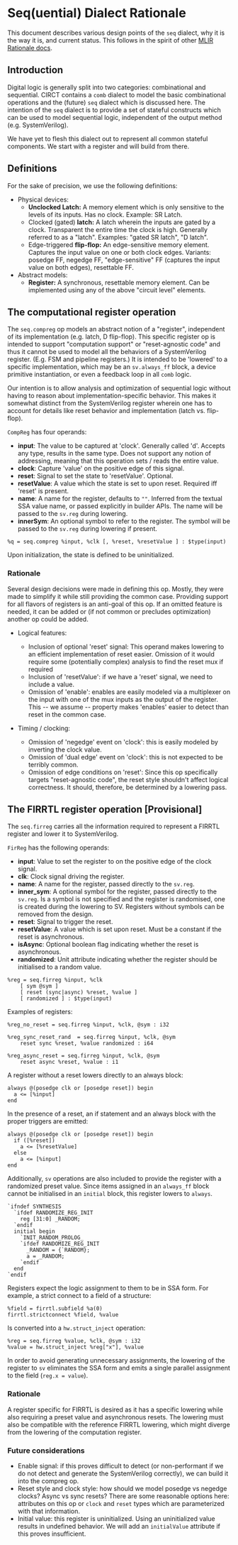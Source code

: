 # Seq(uential) Dialect Rationale

This document describes various design points of the `seq` dialect, why it is
the way it is, and current status. This follows in the spirit of other [MLIR
Rationale docs](https://mlir.llvm.org/docs/Rationale/).

## Introduction

Digital logic is generally split into two categories: combinational and
sequential. CIRCT contains a `comb` dialect to model the basic combinational
operations and the (future) `seq` dialect which is discussed here. The
intention of the `seq` dialect is to provide a set of stateful constructs
which can be used to model sequential logic, independent of the output method
(e.g. SystemVerilog).

We have yet to flesh this dialect out to represent all common stateful
components. We start with a register and will build from there.

## Definitions

For the sake of precision, we use the following definitions:

- Physical devices:
  - **Unclocked Latch:** A memory element which is only sensitive to the
  levels of its inputs. Has no clock. Example: SR Latch.
  - Clocked (gated) **latch:** A latch wherein the inputs are gated by a
  clock. Transparent the entire time the clock is high. Generally referred to
  as a "latch". Examples: "gated SR latch", "D latch".
  - Edge-triggered **flip-flop:** An edge-sensitive memory element. Captures
  the input value on one or both clock edges. Variants: posedge FF, negedge
  FF, "edge-sensitive" FF (captures the input value on both edges),
  resettable FF.
- Abstract models:
  - **Register:** A synchronous, resettable memory element. Can be
  implemented using any of the above "circuit level" elements.

## The computational register operation

The `seq.compreg` op models an abstract notion of a "register", independent
of its implementation (e.g. latch, D flip-flop). This specific register op is
intended to support "computation support" or "reset-agnostic code" and thus
it cannot be used to model all the behaviors of a SystemVerilog register.
(E.g. FSM and pipeline registers.) It is intended to be 'lowered' to a
specific implementation, which may be an `sv.always_ff` block, a device
primitive instantiation, or even a feedback loop in all `comb` logic.

Our intention is to allow analysis and optimization of sequential logic
without having to reason about implementation-specific behavior. This makes
it somewhat distinct from the SystemVerilog register wherein one has to
account for details like reset behavior and implementation (latch vs.
flip-flop).

`CompReg` has four operands:

- **input**: The value to be captured at 'clock'. Generally called 'd'.
Accepts any type, results in the same type. Does not support any notion of
addressing, meaning that this operation sets / reads the entire value.
- **clock**: Capture 'value' on the positive edge of this signal.
- **reset**: Signal to set the state to 'resetValue'. Optional.
- **resetValue**: A value which the state is set to upon reset. Required iff
'reset' is present.
- **name**: A name for the register, defaults to `""`. Inferred from the textual
SSA value name, or passed explicitly in builder APIs. The name will be passed to
the `sv.reg` during lowering.
- **innerSym**: An optional symbol to refer to the register. The symbol will be
passed to the `sv.reg` during lowering if present.

```mlir
%q = seq.compreg %input, %clk [, %reset, %resetValue ] : $type(input)
```

Upon initialization, the state is defined to be uninitialized.

### Rationale

Several design decisions were made in defining this op. Mostly, they were
made to simplify it while still providing the common case. Providing support
for all flavors of registers is an anti-goal of this op. If an omitted
feature is needed, it can be added or (if not common or precludes
optimization) another op could be added.

- Logical features:
  - Inclusion of optional 'reset' signal: This operand makes lowering to an
  efficient implementation of reset easier. Omission of it would require some
  (potentially complex) analysis to find the reset mux if required
  - Inclusion of 'resetValue': if we have a 'reset' signal, we need to
  include a value.
  - Omission of 'enable': enables are easily modeled via a multiplexer on the
  input with one of the mux inputs as the output of the register. This -- we
  assume -- property makes 'enables' easier to detect than reset in the
  common case.

- Timing / clocking:
  - Omission of 'negedge' event on 'clock': this is easily modeled by
  inverting the clock value.
  - Omission of 'dual edge' event on 'clock': this is not expected to be
  terribly common.
  - Omission of edge conditions on 'reset': Since this op specifically
  targets "reset-agnostic code", the reset style shouldn't affect logical
  correctness. It should, therefore, be determined by a lowering pass.

## The FIRRTL register operation [Provisional]

The `seq.firreg` carries all the information required to represent a FIRRTL
register and lower it to SystemVerilog.

`FirReg` has the following operands:

- **input**: Value to set the register to on the positive edge of the clock
signal.
- **clk**: Clock signal driving the register.
- **name**: A name for the register, passed directly to the `sv.reg`.
- **inner_sym**: A optional symbol for the register, passed directly to the
`sv.reg`. Is a symbol is not specified and the register is randomised, one is
created during the lowering to SV. Registers without symbols can be removed
from the design.
- **reset**: Signal to trigger the reset.
- **resetValue**: A value which is set upon reset. Must be a constant if the
reset is asynchronous.
- **isAsync**: Optional boolean flag indicating whether the reset is
asynchronous.
- **randomized**: Unit attribute indicating whether the register should be
initialised to a random value.

```mlir
%reg = seq.firreg %input, %clk
    [ sym @sym ]
    [ reset (sync|async) %reset, %value ]
    [ randomized ] : $type(input)
```

Examples of registers:

```mlir
%reg_no_reset = seq.firreg %input, %clk, @sym : i32

%reg_sync_reset_rand  = seq.firreg %input, %clk, @sym
    reset sync %reset, %value randomized : i64

%reg_async_reset = seq.firreg %input, %clk, @sym
    reset async %reset, %value : i1
```

A register without a reset lowers directly to an always block:

```
always @(posedge clk or [posedge reset]) begin
  a <= [%input]
end
```

In the presence of a reset, an if statement and an always block with the
proper triggers are emitted:

```
always @(posedge clk or [posedge reset]) begin
  if ([%reset])
    a <= [%resetValue]
  else
    a <= [%input]
end
```

Additionally, `sv` operations are also included to provide the register with
a randomized preset value.
Since items assigned in an `always_ff` block cannot be initialised in an
`initial` block, this register lowers to `always`.

```
`ifndef SYNTHESIS
  `ifdef RANDOMIZE_REG_INIT
    reg [31:0] _RANDOM;
  `endif
  initial begin
    `INIT_RANDOM_PROLOG_
    `ifdef RANDOMIZE_REG_INIT
      _RANDOM = {`RANDOM};
      a = _RANDOM;
    `endif
  end
`endif
```

Registers expect the logic assignment to them to be in SSA form.
For example, a strict connect to a field of a structure:

```firrtl
%field = firrtl.subfield %a(0)
firrtl.strictconnect %field, %value
```
Is converted into a `hw.struct_inject` operation:
```mlir
%reg = seq.firreg %value, %clk, @sym : i32
%value = hw.struct_inject %reg["x"], %value
```

In order to avoid generating unnecessary assignments, the lowering of the
register to `sv` eliminates the SSA form and emits a single parallel assignment
to the field (`reg.x = value`).

### Rationale

A register specific for FIRRTL is desired as it has a specific lowering while
also requiring a preset value and asynchronous resets.
The lowering must also be compatible with the reference FIRRTL lowering, which
might diverge from the lowering of the computation register.

### Future considerations

- Enable signal: if this proves difficult to detect (or non-performant if we
do not detect and generate the SystemVerilog correctly), we can build it into
the compreg op.
- Reset style and clock style: how should we model posedge vs negedge clocks?
Async vs sync resets? There are some reasonable options here: attributes on
this op or `clock` and `reset` types which are parameterized with that
information.
- Initial value: this register is uninitialized. Using an uninitialized value
results in undefined behavior. We will add an `initialValue` attribute if
this proves insufficient.
